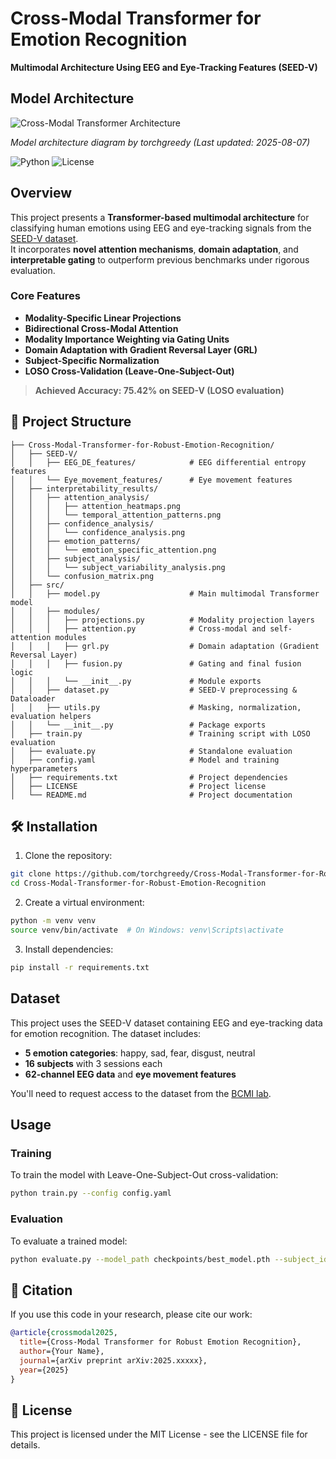#  Cross-Modal Transformer for Emotion Recognition

**Multimodal Architecture Using EEG and Eye-Tracking Features (SEED-V)**
## Model Architecture

![Cross-Modal Transformer Architecture](https://github.com/user-attachments/assets/fd345259-9921-49fa-aa3f-5948e64fab27)

*Model architecture diagram by torchgreedy (Last updated: 2025-08-07)*

![Python](https://img.shields.io/badge/python-3.10-blue) 
![License](https://img.shields.io/badge/license-MIT-green)

##  Overview

This project presents a **Transformer-based multimodal architecture** for classifying human emotions using EEG and eye-tracking signals from the [SEED-V dataset](https://bcmi.sjtu.edu.cn/home/seed/seed-v.html).  
It incorporates **novel attention mechanisms**, **domain adaptation**, and **interpretable gating** to outperform previous benchmarks under rigorous evaluation.

### Core Features

- **Modality-Specific Linear Projections**
- **Bidirectional Cross-Modal Attention**
- **Modality Importance Weighting via Gating Units**
- **Domain Adaptation with Gradient Reversal Layer (GRL)**
- **Subject-Specific Normalization**
- **LOSO Cross-Validation (Leave-One-Subject-Out)**

> **Achieved Accuracy: 75.42% on SEED-V (LOSO evaluation)**

## 📁 Project Structure

```
├── Cross-Modal-Transformer-for-Robust-Emotion-Recognition/
│   ├── SEED-V/
│   │   ├── EEG_DE_features/            # EEG differential entropy features
│   │   └── Eye_movement_features/      # Eye movement features
│   ├── interpretability_results/
│   │   ├── attention_analysis/
│   │   │   ├── attention_heatmaps.png
│   │   │   └── temporal_attention_patterns.png
│   │   ├── confidence_analysis/
│   │   │   └── confidence_analysis.png
│   │   ├── emotion_patterns/
│   │   │   └── emotion_specific_attention.png
│   │   ├── subject_analysis/
│   │   │   └── subject_variability_analysis.png
│   │   └── confusion_matrix.png
│   ├── src/
│   │   ├── model.py                    # Main multimodal Transformer model
│   │   ├── modules/
│   │   │   ├── projections.py          # Modality projection layers
│   │   │   ├── attention.py            # Cross-modal and self-attention modules
│   │   │   ├── grl.py                  # Domain adaptation (Gradient Reversal Layer)
│   │   │   ├── fusion.py               # Gating and final fusion logic
│   │   │   └── __init__.py             # Module exports
│   │   ├── dataset.py                  # SEED-V preprocessing & Dataloader
│   │   ├── utils.py                    # Masking, normalization, evaluation helpers
│   │   └── __init__.py                 # Package exports
│   ├── train.py                        # Training script with LOSO evaluation
│   ├── evaluate.py                     # Standalone evaluation
│   ├── config.yaml                     # Model and training hyperparameters
│   ├── requirements.txt                # Project dependencies
│   ├── LICENSE                         # Project license
│   └── README.md                       # Project documentation

```

## 🛠️ Installation

1. Clone the repository:
```bash
git clone https://github.com/torchgreedy/Cross-Modal-Transformer-for-Robust-Emotion-Recognition.git
cd Cross-Modal-Transformer-for-Robust-Emotion-Recognition
```

2. Create a virtual environment:
```bash
python -m venv venv
source venv/bin/activate  # On Windows: venv\Scripts\activate
```

3. Install dependencies:
```bash
pip install -r requirements.txt
```

##  Dataset

This project uses the SEED-V dataset containing EEG and eye-tracking data for emotion recognition. The dataset includes:

- **5 emotion categories**: happy, sad, fear, disgust, neutral
- **16 subjects** with 3 sessions each
- **62-channel EEG data** and **eye movement features**

You'll need to request access to the dataset from the [BCMI lab](https://bcmi.sjtu.edu.cn/home/seed/seed-v.html).

##  Usage

### Training

To train the model with Leave-One-Subject-Out cross-validation:

```bash
python train.py --config config.yaml
```

### Evaluation

To evaluate a trained model:

```bash
python evaluate.py --model_path checkpoints/best_model.pth --subject_id 1
```

## 📝 Citation

If you use this code in your research, please cite our work:

```bibtex
@article{crossmodal2025,
  title={Cross-Modal Transformer for Robust Emotion Recognition},
  author={Your Name},
  journal={arXiv preprint arXiv:2025.xxxxx},
  year={2025}
}
```

## 📄 License

This project is licensed under the MIT License - see the LICENSE file for details.

